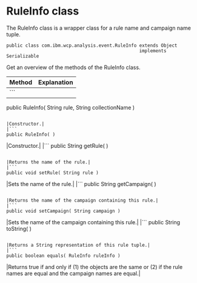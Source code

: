 # RuleInfo class

The RuleInfo class is a wrapper class for a rule name and campaign name tuple.

```
public class com.ibm.wcp.analysis.event.RuleInfo extends Object
                                                 implements Serializable

```

Get an overview of the methods of the RuleInfo class.

|Method|Explanation|
|------|-----------|
|```
public RuleInfo( String rule,
                 String collectionName )
```

|Constructor.|
|```
public RuleInfo( )
```

|Constructor.|
|```
public String getRule( )
```

|Returns the name of the rule.|
|```
public void setRule( String rule )
```

|Sets the name of the rule.|
|```
public String getCampaign( )
```

|Returns the name of the campaign containing this rule.|
|```
public void setCampaign( String campaign )
```

|Sets the name of the campaign containing this rule.|
|```
public String toString( )
```

|Returns a String representation of this rule tuple.|
|```
public boolean equals( RuleInfo ruleInfo )
```

|Returns true if and only if \(1\) the objects are the same or \(2\) if the rule names are equal and the campaign names are equal.|



